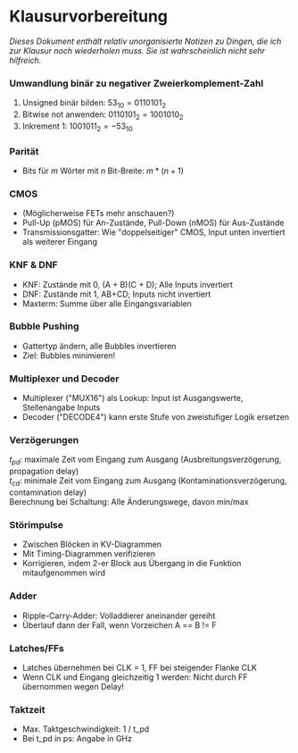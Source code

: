 # Klausurvorbereitung
*Dieses Dokument enthält relativ unorganisierte Notizen zu Dingen,*
*die ich zur Klausur noch wiederholen muss. Sie ist wahrscheinlich nicht*
*sehr hilfreich.*

### Umwandlung binär zu negativer Zweierkomplement-Zahl
1. Unsigned binär bilden: $53_{10} = 011 0101_2$
2. Bitwise not anwenden: $011 0101_2 = 1001010_2$
3. Inkrement 1: $100 1011_2 = -53_{10}$

### Parität
- Bits für $m$ Wörter mit $n$ Bit-Breite: $m * (n + 1)$

### CMOS
- (Möglicherweise FETs mehr anschauen?)
- Pull-Up (pMOS) für An-Zustände, Pull-Down (nMOS) für Aus-Zustände
- Transmissionsgatter: Wie "doppelseitiger" CMOS, Input unten invertiert als
  weiterer Eingang

### KNF & DNF
- KNF: Zustände mit 0, (A + B)(C + D); Alle Inputs invertiert
- DNF: Zustände mit 1, AB+CD; Inputs nicht invertiert
- Maxterm: Summe über alle Eingangsvariablen

### Bubble Pushing
- Gattertyp ändern, alle Bubbles invertieren
- Ziel: Bubbles minimieren!

### Multiplexer und Decoder
- Multiplexer ("MUX16") als Lookup: Input ist Ausgangswerte, Stellenangabe
  Inputs
- Decoder ("DECODE4") kann erste Stufe von zweistufiger Logik ersetzen

### Verzögerungen
$t_{pd}$: maximale Zeit vom Eingang zum Ausgang
(Ausbreitungsverzögerung, propagation delay)  
$t_{cd}$: minimale Zeit vom Eingang zum Ausgang
(Kontaminationsverzögerung, contamination delay)  
Berechnung bei Schaltung: Alle Änderungswege, davon min/max

### Störimpulse
- Zwischen Blöcken in KV-Diagrammen
- Mit Timing-Diagrammen verifizieren
- Korrigieren, indem 2-er Block aus Übergang in die Funktion mitaufgenommen wird

### Adder
- Ripple-Carry-Adder: Volladdierer aneinander gereiht
- Überlauf dann der Fall, wenn Vorzeichen A == B != F

### Latches/FFs
- Latches übernehmen bei CLK = 1, FF bei steigender Flanke CLK
- Wenn CLK und Eingang gleichzeitig 1 werden: Nicht durch FF übernommen
  wegen Delay!

### Taktzeit
- Max. Taktgeschwindigkeit: 1 / t_pd
- Bei t_pd in ps: Angabe in GHz

